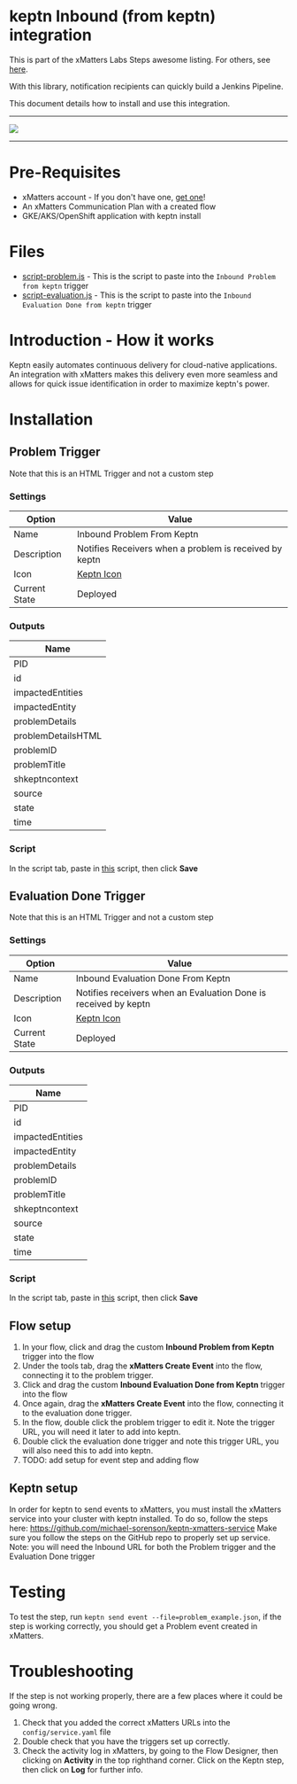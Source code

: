 # keptn Inbound (from keptn) integration
This is part of the xMatters Labs Steps awesome listing. For others, see [here](https://github.com/xmatters/xMatters-Labs-Flow-Steps).

With this library, notification recipients can quickly build a Jenkins Pipeline.

This document details how to install and use this integration. 

---------

<kbd>
<img src="https://github.com/xmatters/xMatters-Labs/raw/master/media/disclaimer.png">
</kbd>

---------
# Pre-Requisites
* xMatters account - If you don't have one, [get one](https://www.xmatters.com)! 
* An xMatters Communication Plan with a created flow
* GKE/AKS/OpenShift application with keptn install

# Files
* [script-problem.js](./script-problem.js) - This is the script to paste into the `Inbound Problem from keptn` trigger
* [script-evaluation.js](./script-evaluation.js) - This is the script to paste into the `Inbound Evaluation Done from keptn` trigger
# Introduction - How it works
Keptn easily automates continuous delivery for cloud-native applications. An integration with xMatters makes this delivery even more seamless and allows for quick issue identification in order to  maximize keptn's power.

# Installation

## Problem Trigger
Note that this is an HTML Trigger and not a custom step

### Settings

| Option                     | Value                                   |
| ---------------------- | ------------------------------- |
| Name                      | Inbound Problem From Keptn |
| Description             | Notifies Receivers when a problem is received by keptn |
| Icon | [Keptn Icon](./keptn-icon.png) |
| Current State | Deployed |

### Outputs

| Name | 
| ------- |
| PID | 
| id | 
| impactedEntities |
| impactedEntity |
| problemDetails |
| problemDetailsHTML |
| problemID |
| problemTitle |
| shkeptncontext |
| source |
| state |
| time |

### Script
In the script tab, paste in [this](./script-problem.js) script, then click **Save**

## Evaluation Done Trigger
Note that this is an HTML Trigger and not a custom step

### Settings

| Option                     | Value                                   |
| ---------------------- | ------------------------------- |
| Name                      | Inbound Evaluation Done From Keptn |
| Description             | Notifies receivers when an Evaluation Done is received by keptn |
| Icon | [Keptn Icon](./keptn-icon.png) |
| Current State | Deployed |

### Outputs

| Name | 
| ------- |
| PID | 
| id | 
| impactedEntities |
| impactedEntity |
| problemDetails |
| problemID |
| problemTitle |
| shkeptncontext |
| source |
| state |
| time |

### Script
In the script tab, paste in [this](./script-evaldone.js) script, then click **Save**

## Flow setup
1. In your flow, click and drag the custom **Inbound Problem from Keptn** trigger into the flow
2. Under the tools tab, drag the **xMatters Create Event** into the flow, connecting it to the problem trigger.
3. Click and drag the custom **Inbound Evaluation Done from Keptn** trigger into the flow
4. Once again, drag the **xMatters Create Event** into the flow, connecting it to the evaluation done trigger.
5. In the flow, double click the problem trigger to edit it. Note the trigger URL, you will need it later to add into keptn.
6. Double click the evaluation done trigger and note this trigger URL, you will also need this to add into keptn.
7. TODO: add setup for event step and adding flow

## Keptn setup
In order for keptn to send events to xMatters, you must install the xMatters service into your cluster with keptn installed. To do so, follow the steps here: https://github.com/michael-sorenson/keptn-xmatters-service
Make sure you follow the steps on the GitHub repo to properly set up service. Note: you will need the Inbound URL for both the Problem trigger and the Evaluation Done trigger

# Testing
To test the step, run `keptn send event --file=problem_example.json`, if the step is working correctly, you should get a Problem event created in xMatters.

# Troubleshooting
If the step is not working properly, there are a few places where it could be going wrong.
1. Check that you added the correct xMatters URLs into the `config/service.yaml` file
2. Double check that you have the triggers set up correctly.
3. Check the activity log in xMatters, by going to the Flow Designer, then clicking on **Activity** in the top righthand corner. Click on the Keptn step, then click on **Log** for further info.
